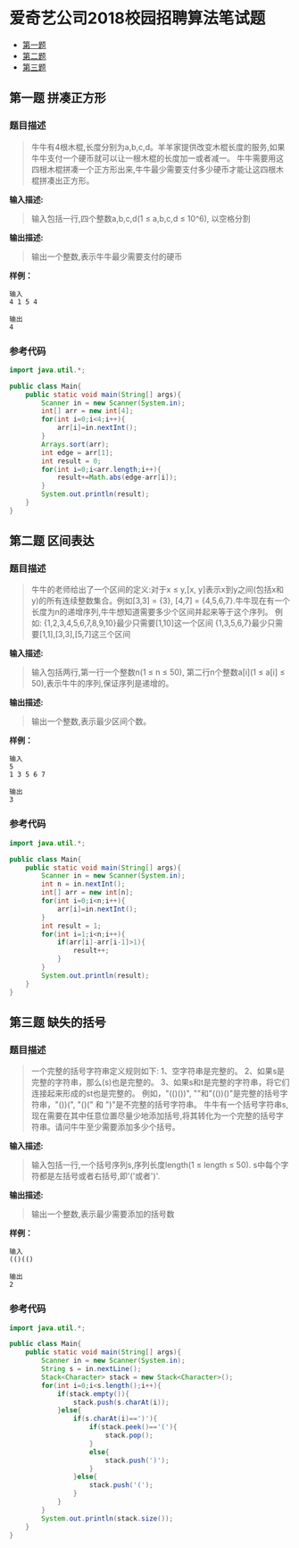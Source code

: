 # 爱奇艺公司2018校园招聘算法笔试题

<!-- TOC -->
* [第一题](#第一题)
* [第二题](#第二题)
* [第三题](#第三题)
<!-- TOC -->


## 第一题 拼凑正方形

### 题目描述
>牛牛有4根木棍,长度分别为a,b,c,d。羊羊家提供改变木棍长度的服务,如果牛牛支付一个硬币就可以让一根木棍的长度加一或者减一。
牛牛需要用这四根木棍拼凑一个正方形出来,牛牛最少需要支付多少硬币才能让这四根木棍拼凑出正方形。

**输入描述:**
>输入包括一行,四个整数a,b,c,d(1 ≤ a,b,c,d ≤ 10^6), 以空格分割


**输出描述:**
>输出一个整数,表示牛牛最少需要支付的硬币

**样例：**
```
输入
4 1 5 4

输出
4
```

### 参考代码
```java
import java.util.*;

public class Main{
    public static void main(String[] args){
        Scanner in = new Scanner(System.in);
        int[] arr = new int[4];
        for(int i=0;i<4;i++){
            arr[i]=in.nextInt();
        }
        Arrays.sort(arr);
        int edge = arr[1];
        int result = 0;
        for(int i=0;i<arr.length;i++){
            result+=Math.abs(edge-arr[i]);
        }
        System.out.println(result);
    }
}
```

## 第二题 区间表达

### 题目描述
>牛牛的老师给出了一个区间的定义:对于x ≤ y,[x, y]表示x到y之间(包括x和y)的所有连续整数集合。例如[3,3] = {3}, [4,7] = {4,5,6,7}.牛牛现在有一个长度为n的递增序列,牛牛想知道需要多少个区间并起来等于这个序列。
例如:
{1,2,3,4,5,6,7,8,9,10}最少只需要[1,10]这一个区间
{1,3,5,6,7}最少只需要[1,1],[3,3],[5,7]这三个区间 

**输入描述:**
>输入包括两行,第一行一个整数n(1 ≤ n ≤ 50),
第二行n个整数a[i](1 ≤ a[i] ≤ 50),表示牛牛的序列,保证序列是递增的。


**输出描述:**
>输出一个整数,表示最少区间个数。

**样例：**
```
输入
5
1 3 5 6 7

输出
3
```

### 参考代码
```java
import java.util.*;

public class Main{
    public static void main(String[] args){
        Scanner in = new Scanner(System.in);
        int n = in.nextInt();
        int[] arr = new int[n];
        for(int i=0;i<n;i++){
            arr[i]=in.nextInt();
        }
        int result = 1;
        for(int i=1;i<n;i++){
            if(arr[i]-arr[i-1]>1){
                result++;
            }
        }
        System.out.println(result);
    }
}
```

## 第三题 缺失的括号

### 题目描述
>一个完整的括号字符串定义规则如下:
1、空字符串是完整的。
2、如果s是完整的字符串，那么(s)也是完整的。
3、如果s和t是完整的字符串，将它们连接起来形成的st也是完整的。
例如，"(()())", ""和"(())()"是完整的括号字符串，"())(", "()(" 和 ")"是不完整的括号字符串。
牛牛有一个括号字符串s,现在需要在其中任意位置尽量少地添加括号,将其转化为一个完整的括号字符串。请问牛牛至少需要添加多少个括号。 

**输入描述:**
>输入包括一行,一个括号序列s,序列长度length(1 ≤ length ≤ 50).
s中每个字符都是左括号或者右括号,即'('或者')'.


**输出描述:**
>输出一个整数,表示最少需要添加的括号数

**样例：**
```
输入
(()(()

输出
2
```

### 参考代码
```java
import java.util.*;

public class Main{
    public static void main(String[] args){
        Scanner in = new Scanner(System.in);
        String s = in.nextLine();
        Stack<Character> stack = new Stack<Character>();
        for(int i=0;i<s.length();i++){
            if(stack.empty()){
                stack.push(s.charAt(i));
            }else{
                if(s.charAt(i)==')'){
                    if(stack.peek()=='('){
                        stack.pop();
                    }
                    else{
                        stack.push(')');
                    }
                }else{
                    stack.push('(');
                }
            }
        }
        System.out.println(stack.size());
    }
}
```

